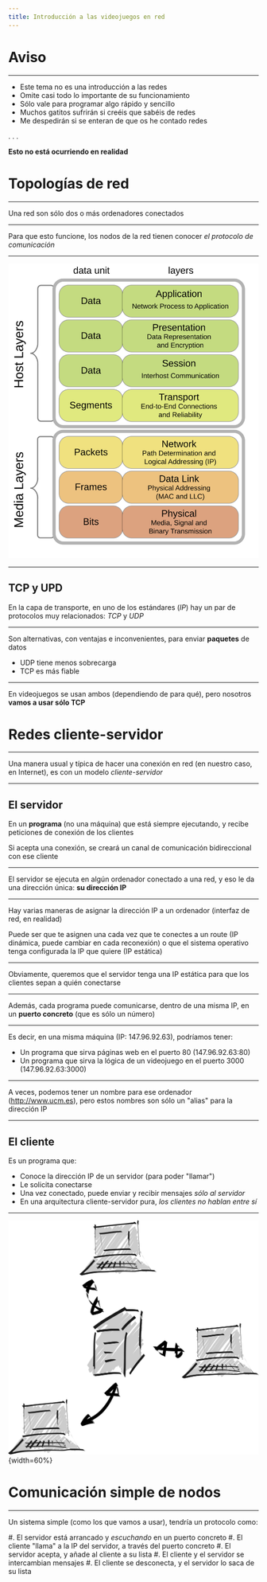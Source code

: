 ```yaml
---
title: Introducción a las videojuegos en red
---
```


# Aviso

---

- Este tema no es una introducción a las redes
- Omite casi todo lo importante de su funcionamiento
- Sólo vale para programar algo rápido y sencillo
- Muchos gatitos sufrirán si creéis que sabéis de redes
- Me despedirán si se enteran de que os he contado redes

. . .

**Esto no está ocurriendo en realidad**












# Topologías de red

---

Una red son sólo dos o más ordenadores conectados

---

Para que esto funcione, los nodos de la red tienen conocer *el protocolo de comunicación*

---

![Las redes y los protocolos ocurren según un modelo de capas](osi.svg)


---

## TCP y UPD

En la capa de transporte, en uno de los estándares (*IP*) hay un par de protocolos muy relacionados: *TCP* y *UDP*

---

Son alternativas, con ventajas e inconvenientes, para enviar **paquetes** de datos

- UDP tiene menos sobrecarga
- TCP es más fiable

---

En videojuegos se usan ambos (dependiendo de para qué), pero nosotros **vamos a usar sólo TCP**



















# Redes cliente-servidor

---

Una manera usual y típica de hacer una conexión en red (en nuestro caso, en Internet), es con un modelo *cliente*-*servidor*

---

## El servidor

En un **programa** (no una máquina) que está siempre ejecutando, y recibe peticiones de conexión de los clientes

Si acepta una conexión, se creará un canal de comunicación bidireccional con ese cliente

---

El servidor se ejecuta en algún ordenador conectado a una red, y eso le da una dirección única: **su dirección IP**

---

Hay varias maneras de asignar la dirección IP a un ordenador (interfaz de red, en realidad)

Puede ser que te asignen una cada vez que te conectes a un route (IP dinámica, puede cambiar en cada reconexión) o que el sistema operativo tenga configurada la IP que quiere (IP estática)

---

Obviamente, queremos que el servidor tenga una IP estática para que los clientes sepan a quién conectarse

---

Además, cada programa puede comunicarse, dentro de una misma IP, en un **puerto concreto** (que es sólo un número)

---

Es decir, en una misma máquina (IP: 147.96.92.63), podríamos tener:

- Un programa que sirva páginas web en el puerto 80 (147.96.92.63:80)
- Un programa que sirva la lógica de un videojuego en el puerto 3000 (147.96.92.63:3000)

---

A veces, podemos tener un nombre para ese ordenador (<http://www.ucm.es>), pero estos nombres son sólo un "alias" para la dirección IP

---

## El cliente

Es un programa que:

- Conoce la dirección IP de un servidor (para poder "llamar")
- Le solicita conectarse
- Una vez conectado, puede enviar y recibir mensajes *sólo al servidor*
- En una arquitectura cliente-servidor pura, *los clientes no hablan entre sí*


---

![Arquitectura cliente-servidor](clienteservidor.svg){width=60%}










# Comunicación simple de nodos

---

Un sistema simple (como los que vamos a usar), tendría un protocolo como:

#. El servidor está arrancado y *escuchando* en un puerto concreto
#. El cliente "llama" a la IP del servidor, a través del puerto concreto
#. El servidor acepta, y añade al cliente a su lista
#. El cliente y el servidor se intercambian mensajes
#. El cliente se desconecta, y el servidor lo saca de su lista